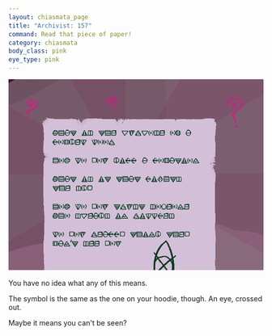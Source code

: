 ```yaml
---
layout: chiasmata_page
title: "Archivist: 157"
command: Read that piece of paper!
category: chiasmata
body_class: pink
eye_type: pink
---
```


![157](/chiasmata/images/narrative/156.gif)

You have no idea what any of this means.

The symbol is the same as the one on your hoodie, though. An eye, crossed out.

Maybe it means you can't be seen?